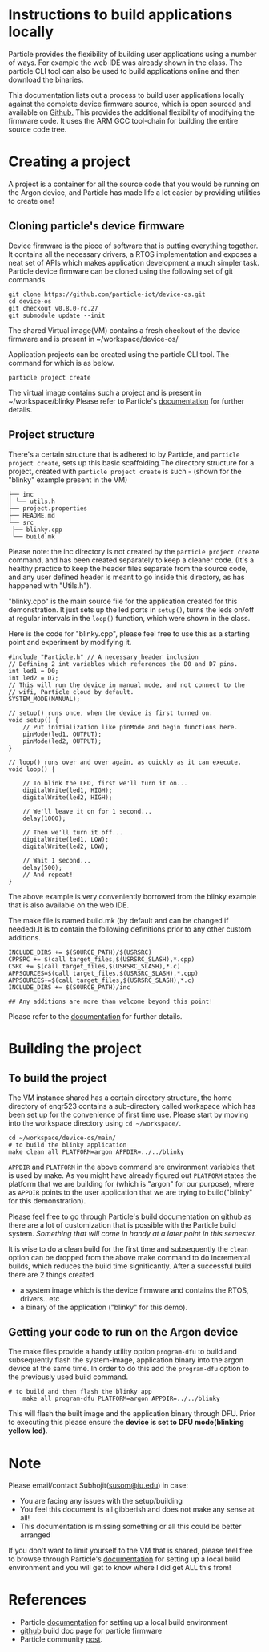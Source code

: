 # Instructions to build applications locally

Particle provides the flexibility of building user applications using
a number of ways. For example the web IDE was already shown in the
class. The particle CLI tool can also be used to build applications
online and then download the binaries.

This documentation lists out a process to build user applications
locally against the complete device firmware source, which is open
sourced and available on [Github.](https://github.com/particle-iot/device-os) This provides the additional
flexibility of modifying the firmware code. It uses the ARM GCC
tool-chain for building the entire source code tree.


<a id="orgc331188"></a>

# Creating a project

A project is a container for all the source code that you would be
running on the Argon device, and Particle has made life a lot easier
by providing utilities to create one!


<a id="orgf4d400b"></a>

## Cloning particle's device firmware

Device firmware is the piece of software that is putting everything
together. It contains all the necessary drivers, a RTOS
implementation and exposes a neat set of APIs which makes
application development a much simpler task.
Particle device firmware can be cloned using the following set of
git commands.

    git clone https://github.com/particle-iot/device-os.git
    cd device-os
    git checkout v0.8.0-rc.27
    git submodule update --init

The shared Virtual image(VM) contains a fresh checkout of the
device firmware and is present in ~/workspace/device-os/

Application projects can be created using the particle CLI
tool. The command for which is as below.

    particle project create

The virtual image contains such a project and is present in
~/workspace/blinky
Please refer to Particle's [documentation](https://docs.particle.io/tutorials/developer-tools/cli/#working-with-projects-and-libraries) for further details. 


<a id="org9832710"></a>

## Project structure

There's a certain structure that is adhered to by Particle, and
`particle project create`, sets up this basic scaffolding.The
directory structure for a project, created with `particle project
   create` is such - (shown for the "blinky" example present in the VM)

    ├── inc
    │ └── utils.h
    ├── project.properties
    ├── README.md
    └── src
     ├── blinky.cpp
     └── build.mk

Please note: the inc directory is not created by the `particle
   project create` command, and has been created separately to keep a
cleaner code. (It's a healthy practice to keep the header files
separate from the source code, and any user defined header is meant
to go inside this directory, as has happened with "Utils.h").

"blinky.cpp" is the main source file for the application created
for this demonstration. It just sets up the led ports in `setup()`,
turns the leds on/off at regular intervals in the `loop()`
function, which were shown in the class.

Here is the code for "blinky.cpp", please feel free to use this as
a starting point and experiment by modifying it.

    #include "Particle.h" // A necessary header inclusion
    // Defining 2 int variables which references the D0 and D7 pins.
    int led1 = D0;
    int led2 = D7;
    // This will run the device in manual mode, and not connect to the
    // wifi, Particle cloud by default.
    SYSTEM_MODE(MANUAL);
    
    // setup() runs once, when the device is first turned on.
    void setup() {
    	// Put initialization like pinMode and begin functions here.
    	pinMode(led1, OUTPUT);
    	pinMode(led2, OUTPUT);
    }
    
    // loop() runs over and over again, as quickly as it can execute.
    void loop() {
    
    	// To blink the LED, first we'll turn it on...
    	digitalWrite(led1, HIGH);
    	digitalWrite(led2, HIGH);
    
    	// We'll leave it on for 1 second...
    	delay(1000);
    
    	// Then we'll turn it off...
    	digitalWrite(led1, LOW);
    	digitalWrite(led2, LOW);
    
    	// Wait 1 second...
    	delay(500);
    	// And repeat!
    }

The above example is very conveniently borrowed from the blinky
example that is also available on the web IDE.

The make file is named build.mk (by default and can be changed if
needed).It is to contain the following definitions prior to any
other custom additions.

    INCLUDE_DIRS += $(SOURCE_PATH)/$(USRSRC)  
    CPPSRC += $(call target_files,$(USRSRC_SLASH),*.cpp)
    CSRC += $(call target_files,$(USRSRC_SLASH),*.c)
    APPSOURCES=$(call target_files,$(USRSRC_SLASH),*.cpp)
    APPSOURCES+=$(call target_files,$(USRSRC_SLASH),*.c)
    INCLUDE_DIRS += $(SOURCE_PATH)/inc
    
    ## Any additions are more than welcome beyond this point!

Please refer to the [documentation](https://docs.particle.io/support/particle-tools-faq/local-build/#including-additional-header-directories) for further details.


<a id="orge948ec4"></a>

# Building the project


<a id="org5d24b8a"></a>

## To build the project

The VM instance shared has a certain directory structure, the home
directory of engr523 contains a sub-directory called workspace which
has been set up for the convenience of first time use. Please start
by moving into the workspace directory using `cd ~/workspace/`.

    cd ~/workspace/device-os/main/
    # to build the blinky application
    make clean all PLATFORM=argon APPDIR=../../blinky

`APPDIR` and `PLATFORM` in the above command are environment
variables that is used by make. As you might have already figured
out `PLATFORM` states the platform that we are building for (which
is "argon" for our purpose), where as `APPDIR` points to the user
application that we are trying to build("blinky" for this
demonstration).

Please feel free to go through Particle's build documentation on
[github](https://github.com/particle-iot/device-os/blob/v0.8.0-rc.27/docs/build.md#quick-start) as there are a lot of customization that is possible with
the Particle build system. *Something that will come in handy at a
later point in this semester.*

It is wise to do a clean build for the first time and subsequently
the `clean` option can be dropped from the above make command to do
incremental builds, which reduces the build time significantly.
After a successful build there are 2 things created

-   a system image which is the device firmware and contains the RTOS,
    drivers.. etc
-   a binary of the application ("blinky" for this demo).


<a id="orgbb191f0"></a>

## Getting your code to run on the Argon device

The make files provide a handy utility option `program-dfu` to
build and subsequently flash the system-image, application binary
into the argon device at the same time. In order to do this add the
`program-dfu` option to the previously used build command.

    # to build and then flash the blinky app
    	make all program-dfu PLATFORM=argon APPDIR=../../blinky

This will flash the built image and the application binary through
DFU. Prior to executing this please ensure the **device is set to
DFU mode(blinking yellow led)**.


<a id="orgbd22de5"></a>

# Note

Please email/contact Subhojit(susom@iu.edu) in case:

-   You are facing any issues with the setup/building
-   You feel this document is all gibberish and does not make any sense at all!
-   This documentation is missing something or all this could be better arranged

If you don't want to limit yourself to the VM that is shared, please
feel free to browse through Particle's [documentation](https://docs.particle.io/support/particle-tools-faq/local-build/) for setting up
a local build environment and you will get to know where I did get
ALL this from!


<a id="org434c676"></a>

# References

-   Particle [documentation](https://docs.particle.io/support/particle-tools-faq/local-build/) for setting up a local build environment
-   [github](https://github.com/particle-iot/device-os/blob/v0.8.0-rc.27/docs/build.md#quick-start) build doc page for particle firmware
-   Particle community [post](https://community.particle.io/t/locally-building-firmware-for-the-argon-and-xenon-boards/46765).

